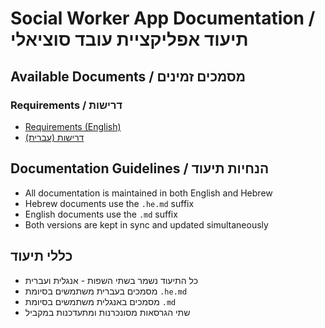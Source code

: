 # Social Worker App Documentation / תיעוד אפליקציית עובד סוציאלי

## Available Documents / מסמכים זמינים

### Requirements / דרישות
- [Requirements (English)](requirements.md)
- [דרישות (עברית)](requirements.he.md)

## Documentation Guidelines / הנחיות תיעוד
- All documentation is maintained in both English and Hebrew
- Hebrew documents use the `.he.md` suffix
- English documents use the `.md` suffix
- Both versions are kept in sync and updated simultaneously

## כללי תיעוד
- כל התיעוד נשמר בשתי השפות - אנגלית ועברית
- מסמכים בעברית משתמשים בסיומת `.he.md`
- מסמכים באנגלית משתמשים בסיומת `.md`
- שתי הגרסאות מסונכרנות ומתעדכנות במקביל